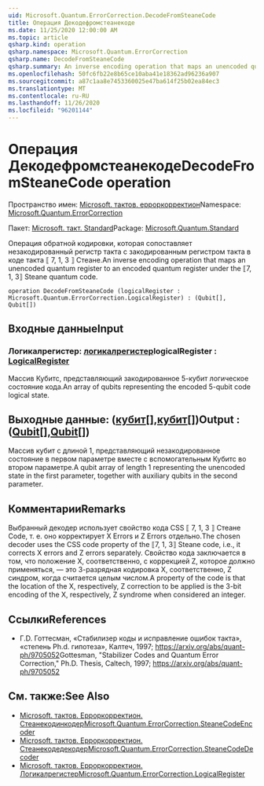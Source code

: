 ```yaml
---
uid: Microsoft.Quantum.ErrorCorrection.DecodeFromSteaneCode
title: Операция Декодефромстеанекоде
ms.date: 11/25/2020 12:00:00 AM
ms.topic: article
qsharp.kind: operation
qsharp.namespace: Microsoft.Quantum.ErrorCorrection
qsharp.name: DecodeFromSteaneCode
qsharp.summary: An inverse encoding operation that maps an unencoded quantum register to an encoded quantum register under the ⟦7, 1, 3⟧ Steane quantum code.
ms.openlocfilehash: 50fc6fb22e8b65ce10aba41e18362ad96236a907
ms.sourcegitcommit: a87c1aa8e7453360025e47ba614f25b02ea84ec3
ms.translationtype: MT
ms.contentlocale: ru-RU
ms.lasthandoff: 11/26/2020
ms.locfileid: "96201144"
---
```

# <a name="decodefromsteanecode-operation"></a><span data-ttu-id="7100d-102">Операция Декодефромстеанекоде</span><span class="sxs-lookup"><span data-stu-id="7100d-102">DecodeFromSteaneCode operation</span></span>

<span data-ttu-id="7100d-103">Пространство имен: [Microsoft. тактов. ерроркорректион](xref:Microsoft.Quantum.ErrorCorrection)</span><span class="sxs-lookup"><span data-stu-id="7100d-103">Namespace: [Microsoft.Quantum.ErrorCorrection](xref:Microsoft.Quantum.ErrorCorrection)</span></span>

<span data-ttu-id="7100d-104">Пакет: [Microsoft. такт. Standard](https://nuget.org/packages/Microsoft.Quantum.Standard)</span><span class="sxs-lookup"><span data-stu-id="7100d-104">Package: [Microsoft.Quantum.Standard](https://nuget.org/packages/Microsoft.Quantum.Standard)</span></span>


<span data-ttu-id="7100d-105">Операция обратной кодировки, которая сопоставляет незакодированный регистр такта с закодированным регистром такта в коде такта ⟦ 7, 1, 3 ⟧ Стеане.</span><span class="sxs-lookup"><span data-stu-id="7100d-105">An inverse encoding operation that maps an unencoded quantum register to an encoded quantum register under the ⟦7, 1, 3⟧ Steane quantum code.</span></span>

```qsharp
operation DecodeFromSteaneCode (logicalRegister : Microsoft.Quantum.ErrorCorrection.LogicalRegister) : (Qubit[], Qubit[])
```


## <a name="input"></a><span data-ttu-id="7100d-106">Входные данные</span><span class="sxs-lookup"><span data-stu-id="7100d-106">Input</span></span>

### <a name="logicalregister--logicalregister"></a><span data-ttu-id="7100d-107">Логикалрегистер: [логикалрегистер](xref:Microsoft.Quantum.ErrorCorrection.LogicalRegister)</span><span class="sxs-lookup"><span data-stu-id="7100d-107">logicalRegister : [LogicalRegister](xref:Microsoft.Quantum.ErrorCorrection.LogicalRegister)</span></span>

<span data-ttu-id="7100d-108">Массив Кубитс, представляющий закодированное 5-кубит логическое состояние кода.</span><span class="sxs-lookup"><span data-stu-id="7100d-108">An array of qubits representing the encoded 5-qubit code logical state.</span></span>



## <a name="output--qubitqubit"></a><span data-ttu-id="7100d-109">Выходные данные: ([кубит](xref:microsoft.quantum.lang-ref.qubit)[],[кубит](xref:microsoft.quantum.lang-ref.qubit)[])</span><span class="sxs-lookup"><span data-stu-id="7100d-109">Output : ([Qubit](xref:microsoft.quantum.lang-ref.qubit)[],[Qubit](xref:microsoft.quantum.lang-ref.qubit)[])</span></span>

<span data-ttu-id="7100d-110">Массив кубит с длиной 1, представляющий незакодированное состояние в первом параметре вместе с вспомогательным Кубитс во втором параметре.</span><span class="sxs-lookup"><span data-stu-id="7100d-110">A qubit array of length 1 representing the unencoded state in the first parameter, together with auxiliary qubits in the second parameter.</span></span>

## <a name="remarks"></a><span data-ttu-id="7100d-111">Комментарии</span><span class="sxs-lookup"><span data-stu-id="7100d-111">Remarks</span></span>

<span data-ttu-id="7100d-112">Выбранный декодер использует свойство кода CSS ⟦ 7, 1, 3 ⟧ Стеане Code, т. е. оно корректирует X Errors и Z Errors отдельно.</span><span class="sxs-lookup"><span data-stu-id="7100d-112">The chosen decoder uses the CSS code property of the ⟦7, 1, 3⟧ Steane code, i.e., it corrects X errors and Z errors separately.</span></span> <span data-ttu-id="7100d-113">Свойство кода заключается в том, что положение X, соответственно, с коррекцией Z, которое должно применяться, — это 3-разрядная кодировка X, соответственно, Z синдром, когда считается целым числом.</span><span class="sxs-lookup"><span data-stu-id="7100d-113">A property of the code is that the location of the X, respectively, Z correction to be applied is the 3-bit encoding of the X, respectively, Z syndrome when considered an integer.</span></span>

## <a name="references"></a><span data-ttu-id="7100d-114">Ссылки</span><span class="sxs-lookup"><span data-stu-id="7100d-114">References</span></span>

- <span data-ttu-id="7100d-115">Г.</span><span class="sxs-lookup"><span data-stu-id="7100d-115">D.</span></span> <span data-ttu-id="7100d-116">Готтесман, «Стабилизер коды и исправление ошибок такта», «степень Ph.d. гипотеза», Калтеч, 1997; https://arxiv.org/abs/quant-ph/9705052</span><span class="sxs-lookup"><span data-stu-id="7100d-116">Gottesman, "Stabilizer Codes and Quantum Error Correction," Ph.D. Thesis, Caltech, 1997; https://arxiv.org/abs/quant-ph/9705052</span></span>

## <a name="see-also"></a><span data-ttu-id="7100d-117">См. также:</span><span class="sxs-lookup"><span data-stu-id="7100d-117">See Also</span></span>

- [<span data-ttu-id="7100d-118">Microsoft. тактов. Ерроркорректион. Стеанекодинкодер</span><span class="sxs-lookup"><span data-stu-id="7100d-118">Microsoft.Quantum.ErrorCorrection.SteaneCodeEncoder</span></span>](xref:Microsoft.Quantum.ErrorCorrection.SteaneCodeEncoder)
- [<span data-ttu-id="7100d-119">Microsoft. тактов. Ерроркорректион. Стеанекодедекодер</span><span class="sxs-lookup"><span data-stu-id="7100d-119">Microsoft.Quantum.ErrorCorrection.SteaneCodeDecoder</span></span>](xref:Microsoft.Quantum.ErrorCorrection.SteaneCodeDecoder)
- [<span data-ttu-id="7100d-120">Microsoft. тактов. Ерроркорректион. Логикалрегистер</span><span class="sxs-lookup"><span data-stu-id="7100d-120">Microsoft.Quantum.ErrorCorrection.LogicalRegister</span></span>](xref:Microsoft.Quantum.ErrorCorrection.LogicalRegister)